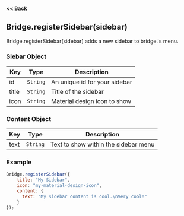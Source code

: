 #### [<< Back](https://github.com/solvedDev/bridge./blob/master/plugins/getting-started.md)
## Bridge.registerSidebar(sidebar)
Bridge.registerSidebar(sidebar) adds a new sidebar to bridge.'s menu. 

### Siebar Object
| Key | Type | Description
| --- | --- | ---
| id | ```String``` | An unique id for your sidebar
| title | ```String``` | Title of the sidebar
| icon | ```String``` | Material design icon to show

### Content Object
| Key | Type | Description
| --- | --- | ---
| text | ```String``` | Text to show within the sidebar menu



### Example
```javascript
Bridge.registerSidebar({
    title: "My Sidebar",
    icon: "my-material-design-icon",
    content: {
      text: "My sidebar content is cool.\nVery cool!"
    }
});
```
